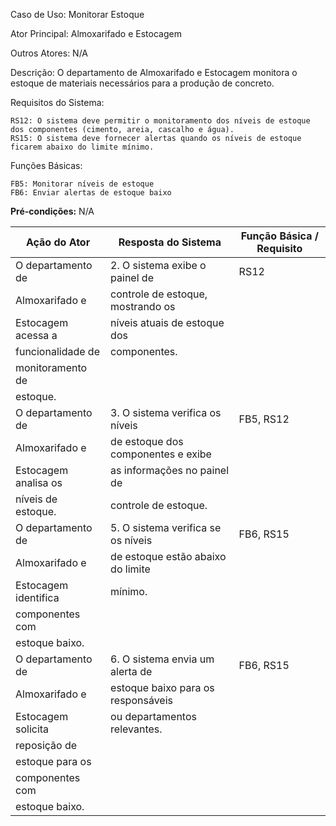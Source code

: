 Caso de Uso: Monitorar Estoque

Ator Principal: Almoxarifado e Estocagem

Outros Atores: N/A

Descrição: O departamento de Almoxarifado e Estocagem monitora o estoque de materiais necessários para a produção de concreto.

Requisitos do Sistema:

    RS12: O sistema deve permitir o monitoramento dos níveis de estoque dos componentes (cimento, areia, cascalho e água).
    RS15: O sistema deve fornecer alertas quando os níveis de estoque ficarem abaixo do limite mínimo.

Funções Básicas:

    FB5: Monitorar níveis de estoque
    FB6: Enviar alertas de estoque baixo

**Pré-condições:** N/A

| Ação do Ator         | Resposta do Sistema                 | Função Básica / Requisito |
|----------------------|-------------------------------------|--------------------------|
| O departamento de   | 2. O sistema exibe o painel de       | RS12                     |
| Almoxarifado e       | controle de estoque, mostrando os   |                          |
| Estocagem acessa a  | níveis atuais de estoque dos         |                          |
| funcionalidade de   | componentes.                        |                          |
| monitoramento de    |                                     |                          |
| estoque.             |                                     |                          |
| O departamento de   | 3. O sistema verifica os níveis      | FB5, RS12                |
| Almoxarifado e       | de estoque dos componentes e exibe  |                          |
| Estocagem analisa os | as informações no painel de         |                          |
| níveis de estoque.   | controle de estoque.                |                          |
| O departamento de   | 5. O sistema verifica se os níveis   | FB6, RS15                |
| Almoxarifado e       | de estoque estão abaixo do limite    |                          |
| Estocagem identifica | mínimo.                             |                          |
| componentes com     |                                     |                          |
| estoque baixo.       |                                     |                          |
| O departamento de   | 6. O sistema envia um alerta de      | FB6, RS15                |
| Almoxarifado e       | estoque baixo para os responsáveis   |                          |
| Estocagem solicita   | ou departamentos relevantes.        |                          |
| reposição de         |                                     |                          |
| estoque para os     |                                     |                          |
| componentes com     |                                     |                          |
| estoque baixo.       |                                     |                          |
